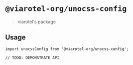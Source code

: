 # `@viarotel-org/unocss-config`

> viarotel's package

## Usage

```
import unocssConfig from '@viarotel-org/unocss-config';

// TODO: DEMONSTRATE API
```
